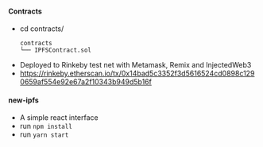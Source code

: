 #### Contracts
- cd contracts/
    ```
    contracts
    └── IPFSContract.sol
    ```
- Deployed to Rinkeby test net with Metamask, Remix and InjectedWeb3
- https://rinkeby.etherscan.io/tx/0x14bad5c3352f3d5616524cd0898c1290659af554e92e67a2f10343b949d5b16f

#### new-ipfs
- A simple react interface
-  run `npm install`
-  run `yarn start`